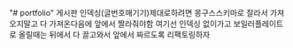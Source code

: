 "# portfolio" 
 게시판 인덱싱(글번호매기기)제대로하려면 몽구스스키마로 잘라서 가져오지말고
 다 가져온다음에 앞에서 짤라줘야함 
여기선 인덱싱 없이가고 보일러플레이트로 올릴때는 뒤에서 다 끌고와서 앞에서 짜르도록 리팩토링하자
    